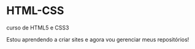 # HTML-CSS
 curso de HTML5 e CSS3

Estou aprendendo a criar sites e agora vou gerenciar meus repositórios!